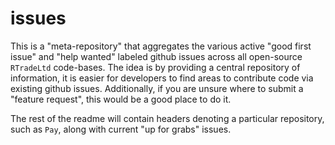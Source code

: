 # issues

This is a "meta-repository" that aggregates the various active "good first issue" and "help wanted" labeled github issues across all open-source `RTradeLtd` code-bases. The idea is by providing a central repository of information, it is easier for developers to find areas to contribute code via existing github issues. Additionally, if you are unsure where to submit a "feature request", this would be a good place to do it.

The rest of the readme will contain headers denoting a particular repository, such as `Pay`, along with current "up for grabs" issues.
